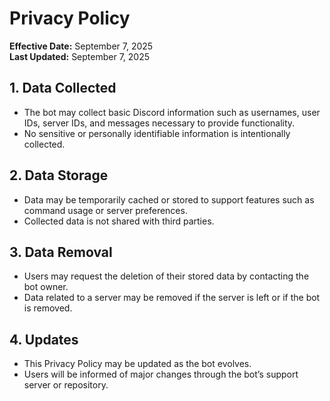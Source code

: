 # Privacy Policy

**Effective Date:** September 7, 2025  
**Last Updated:** September 7, 2025

## 1. Data Collected
- The bot may collect basic Discord information such as usernames, user IDs, server IDs, and messages necessary to provide functionality.
- No sensitive or personally identifiable information is intentionally collected.

## 2. Data Storage
- Data may be temporarily cached or stored to support features such as command usage or server preferences.
- Collected data is not shared with third parties.

## 3. Data Removal
- Users may request the deletion of their stored data by contacting the bot owner.
- Data related to a server may be removed if the server is left or if the bot is removed.

## 4. Updates
- This Privacy Policy may be updated as the bot evolves.
- Users will be informed of major changes through the bot’s support server or repository.